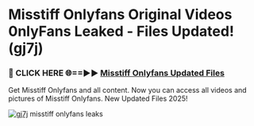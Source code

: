 # Misstiff Onlyfans Original Videos 0nlyFans Leaked - Files Updated! (gj7j)

<h3>🔴 CLICK HERE 🌐==►► <a href="https://tinyurl.com/4seja8ks" rel="nofollow">Misstiff Onlyfans Updated Files</a></h3>

Get Misstiff Onlyfans and all content. Now you can access all videos and pictures of Misstiff Onlyfans. New Updated Files 2025!

[![gj7j](https://i.imgur.com/EWjZXRe.gif)](https://tinyurl.com/4seja8ks)
misstiff onlyfans leaks